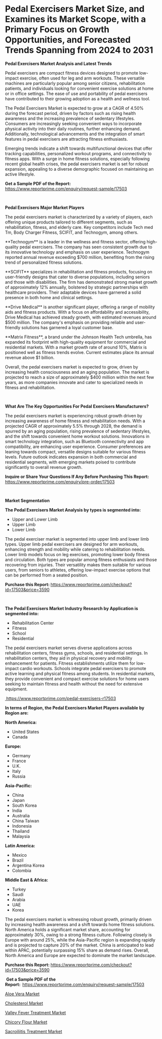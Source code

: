 <p><h1>Pedal Exercisers Market Size, and Examines its Market Scope, with a Primary Focus on Growth Opportunities, and Forecasted Trends Spanning from 2024 to 2031</h1></p><p><strong>Pedal Exercisers Market Analysis and Latest Trends</strong></p>
<p><p>Pedal exercisers are compact fitness devices designed to promote low-impact exercise, often used for leg and arm workouts. These versatile machines are particularly popular among senior citizens, rehabilitation patients, and individuals looking for convenient exercise solutions at home or in office settings. The ease of use and portability of pedal exercisers have contributed to their growing adoption as a health and wellness tool.</p><p>The Pedal Exercisers Market is expected to grow at a CAGR of 4.50% during the forecast period, driven by factors such as rising health awareness and the increasing prevalence of sedentary lifestyles. Consumers are increasingly seeking convenient ways to incorporate physical activity into their daily routines, further enhancing demand. Additionally, technological advancements and the integration of smart features in pedal exercisers are attracting fitness enthusiasts.</p><p>Emerging trends indicate a shift towards multifunctional devices that offer tracking capabilities, personalized workout programs, and connectivity to fitness apps. With a surge in home fitness solutions, especially following recent global health crises, the pedal exercisers market is set for robust expansion, appealing to a diverse demographic focused on maintaining an active lifestyle.</p></p>
<p><strong>Get a Sample PDF of the Report:&nbsp;</strong> <a href="https://www.reportprime.com/enquiry/request-sample/17503?utm_campaign=1159&utm_medium=2&utm_source=Github&utm_content=ia&utm_term=19112024&utm_id=pedal-exercisers">https://www.reportprime.com/enquiry/request-sample/17503</a></p>
<p>&nbsp;</p>
<p><strong>Pedal Exercisers Major Market Players</strong></p>
<p><p>The pedal exercisers market is characterized by a variety of players, each offering unique products tailored to different segments, such as rehabilitation, fitness, and elderly care. Key competitors include Tech med Tm, Body Charger Fitness, SCIFIT, and Technogym, among others.</p><p>**Technogym** is a leader in the wellness and fitness sector, offering high-quality pedal exercisers. The company has seen consistent growth due to its innovative technology and emphasis on user experience. Technogym reported annual revenue exceeding $700 million, benefiting from the rising trend of personalized fitness solutions.</p><p>**SCIFIT** specializes in rehabilitation and fitness products, focusing on user-friendly designs that cater to diverse populations, including seniors and those with disabilities. The firm has demonstrated strong market growth of approximately 12% annually, bolstered by strategic partnerships with healthcare providers. Their adaptable devices have garnered a solid presence in both home and clinical settings.</p><p>**Drive Medical** is another significant player, offering a range of mobility aids and fitness products. With a focus on affordability and accessibility, Drive Medical has achieved steady growth, with estimated revenues around $500 million. The company's emphasis on providing reliable and user-friendly solutions has garnered a loyal customer base.</p><p>**Matrix Fitness**, a brand under the Johnson Health Tech umbrella, has expanded its footprint with high-quality equipment for commercial and residential markets. With a market growth rate of around 10%, Matrix is positioned well as fitness trends evolve. Current estimates place its annual revenue above $1 billion.</p><p>Overall, the pedal exercisers market is expected to grow, driven by increasing health consciousness and an aging population. The market is projected to reach a size of approximately $400 million within the next few years, as more companies innovate and cater to specialized needs in fitness and rehabilitation.</p></p>
<p>&nbsp;</p>
<p><strong>What Are The Key Opportunities For Pedal Exercisers Manufacturers?</strong></p>
<p><p>The pedal exercisers market is experiencing robust growth driven by increasing awareness of home fitness and rehabilitation needs. With a projected CAGR of approximately 5.5% through 2028, the demand is spurred by an aging population, rising prevalence of sedentary lifestyles, and the shift towards convenient home workout solutions. Innovations in smart technology integration, such as Bluetooth connectivity and app compatibility, are enhancing user experience. Consumer preferences are leaning towards compact, versatile designs suitable for various fitness levels. Future outlook indicates expansion in both commercial and residential segments, with emerging markets poised to contribute significantly to overall revenue growth.</p></p>
<p><strong>Inquire or Share Your Questions If Any Before Purchasing This Report:</strong> <a href="https://www.reportprime.com/enquiry/pre-order/17503?utm_campaign=1159&utm_medium=2&utm_source=Github&utm_content=ia&utm_term=19112024&utm_id=pedal-exercisers">https://www.reportprime.com/enquiry/pre-order/17503</a></p>
<p>&nbsp;</p>
<p><strong>Market Segmentation</strong></p>
<p><strong>The Pedal Exercisers Market Analysis by types is segmented into:</strong></p>
<p><ul><li>Upper and Lower Limb</li><li>Upper Limb</li><li>Lower Limb</li></ul></p>
<p><p>The pedal exerciser market is segmented into upper limb and lower limb types. Upper limb pedal exercisers are designed for arm workouts, enhancing strength and mobility while catering to rehabilitation needs. Lower limb models focus on leg exercises, promoting lower body fitness and circulation. Both types are popular among fitness enthusiasts and those recovering from injuries. Their versatility makes them suitable for various users, from seniors to athletes, offering low-impact exercise options that can be performed from a seated position.</p></p>
<p><strong>Purchase this Report:&nbsp;</strong><a href="https://www.reportprime.com/checkout?id=17503&price=3590&utm_campaign=1159&utm_medium=2&utm_source=Github&utm_content=ia&utm_term=19112024&utm_id=pedal-exercisers">https://www.reportprime.com/checkout?id=17503&price=3590</a></p>
<p>&nbsp;</p>
<p><strong>The Pedal Exercisers Market Industry Research by Application is segmented into:</strong></p>
<p><ul><li>Rehabilitation Center</li><li>Fitness</li><li>School</li><li>Residential</li></ul></p>
<p><p>The pedal exercisers market serves diverse applications across rehabilitation centers, fitness gyms, schools, and residential settings. In rehabilitation centers, they aid in physical recovery and mobility enhancement for patients. Fitness establishments utilize them for low-impact cardio workouts. Schools integrate pedal exercisers to promote active learning and physical fitness among students. In residential markets, they provide convenient and compact exercise solutions for home users seeking to maintain fitness and health without the need for extensive equipment.</p></p>
<p><a href="https://www.reportprime.com/pedal-exercisers-r17503?utm_campaign=1159&utm_medium=2&utm_source=Github&utm_content=ia&utm_term=19112024&utm_id=pedal-exercisers">&nbsp;https://www.reportprime.com/pedal-exercisers-r17503</a></p>
<p><strong>In terms of Region, the Pedal Exercisers Market Players available by Region are:</strong></p>
<p>
    <p> <strong> North America: </strong>
        <ul>
            <li>United States</li>
            <li>Canada</li>
        </ul>
        </p> 
    <p> <strong> Europe: </strong>
        <ul>
            <li>Germany</li>
            <li>France</li>
            <li>U.K.</li>
            <li>Italy</li>
            <li>Russia</li>
        </ul>
        </p> 
    <p> <strong> Asia-Pacific: </strong>
        <ul>
            <li>China</li>
            <li>Japan</li>
            <li>South Korea</li>
            <li>India</li>
            <li>Australia</li>
            <li>China Taiwan</li>
            <li>Indonesia</li>
            <li>Thailand</li>
            <li>Malaysia</li>
        </ul>
        </p> 
    <p> <strong> Latin America: </strong>
        <ul>
            <li>Mexico</li>
            <li>Brazil</li>
            <li>Argentina Korea</li>
            <li>Colombia</li>
        </ul>
        </p> 
    <p> <strong> Middle East & Africa: </strong>
        <ul>
            <li>Turkey</li>
            <li>Saudi</li>
            <li>Arabia</li>
            <li>UAE</li>
            <li>Korea</li>
        </ul>
    </p>
    </p>
<p><p>The pedal exercisers market is witnessing robust growth, primarily driven by increasing health awareness and a shift towards home fitness solutions. North America holds a significant market share, accounting for approximately 30%, owing to a strong fitness culture. Following closely is Europe with around 25%, while the Asia-Pacific region is expanding rapidly and is projected to capture 20% of the market. China is anticipated to lead within APAC, potentially surpassing 15% share as demand rises. Overall, North America and Europe are expected to dominate the market landscape.</p></p>
<p><strong>Purchase this Report: </strong><a href="https://www.reportprime.com/checkout?id=17503&price=3590&utm_campaign=1159&utm_medium=2&utm_source=Github&utm_content=ia&utm_term=19112024&utm_id=pedal-exercisers">https://www.reportprime.com/checkout?id=17503&price=3590</a></p>
<p>&nbsp;<strong>Get a Sample PDF of the Report:&nbsp;&nbsp;</strong><a href="https://www.reportprime.com/enquiry/request-sample/17503?utm_campaign=1159&utm_medium=2&utm_source=Github&utm_content=ia&utm_term=19112024&utm_id=pedal-exercisers">https://www.reportprime.com/enquiry/request-sample/17503</a></p>
<p><strong></strong></p>
<p><p><a href="https://www.linkedin.com/pulse/global-aloe-vera-market-landscape-future-trends-strategic-forecast-xd83e?utm_campaign=1159&utm_medium=2&utm_source=Github&utm_content=ia&utm_term=19112024&utm_id=pedal-exercisers">Aloe Vera Market</a></p><p><a href="https://www.linkedin.com/pulse/cholesterol-market-trends-focusing-insight-forecast-analysis-js1he?utm_campaign=1159&utm_medium=2&utm_source=Github&utm_content=ia&utm_term=19112024&utm_id=pedal-exercisers">Cholesterol Market</a></p><p><a href="https://issuu.com/reportprime-2/docs/valley-fever-treatment-market-size-_3c4109fcb45347?utm_campaign=1159&utm_medium=2&utm_source=Github&utm_content=ia&utm_term=19112024&utm_id=pedal-exercisers">Valley Fever Treatment Market</a></p><p><a href="https://www.linkedin.com/pulse/chicory-flour-market-matrix-applications-types-cagr-9omte?utm_campaign=1159&utm_medium=2&utm_source=Github&utm_content=ia&utm_term=19112024&utm_id=pedal-exercisers">Chicory Flour Market</a></p><p><a href="https://issuu.com/reportprime-2/docs/sacroiliitis-treatment-market-size-_e86a9715e0a85c?utm_campaign=1159&utm_medium=2&utm_source=Github&utm_content=ia&utm_term=19112024&utm_id=pedal-exercisers">Sacroiliitis Treatment Market</a></p></p>